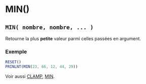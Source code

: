 # MIN()

## `MIN( nombre, nombre, ... )`

Retourne la plus __petite__ valeur parmi celles passées en argument.

### Exemple

```ts
RESET()
PRINLNT(MIN(23, 66, 12, 44, 29))
```

Voir aussi [CLAMP](CLAMP), [MIN](MIN).
